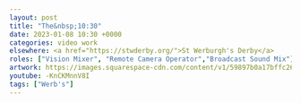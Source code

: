 ```yaml
---
layout: post
title: "The&nbsp;10:30"
date: 2023-01-08 10:30 +0000
categories: video work
elsewhere: <a href="https://stwderby.org/">St Werburgh's Derby</a>
roles: ["Vision Mixer", "Remote Camera Operator","Broadcast Sound Mix"]
artwork: https://images.squarespace-cdn.com/content/v1/59897b0a17bffc269e4fec9b/1575027689741-23EFSM1EWOSUABC1BZVK/St+Werburgh%27s+Logo+-+White-Trans.png?format=1500w
youtube: -KnCKMnnV8I
tags: ["Werb's"]
---
```


